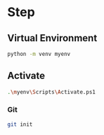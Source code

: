 # Step


## Virtual Environment
```bash
python -m venv myenv
```

## Activate
```sh
.\myenv\Scripts\Activate.ps1
```

### Git 
```sh
git init
```